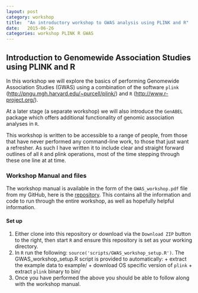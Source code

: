 ```yaml
---
layout: post
category: workshop
title:  "An introductory workshop to GWAS analysis using PLINK and R"
date:   2015-06-26
categories: workshop PLINK R GWAS
---
```


## Introduction to Genomewide Association Studies using PLINK and R

In this workshop we will explore the basics of performing Genomewide Association Studies (GWAS) using a combination of the software `plink` (http://pngu.mgh.harvard.edu/~purcell/plink/) and `R` (http://www.r-project.org/).

At a later stage (a separate workshop) we will also introduce the `GenABEL` package which offers additional functionality of genomic association analyses in `R`.

This workshop is written to be accessible to a range of people, from those that have never performed any command-line work, to those that just want a refresher. As such I have written it to include clear and straight forward outlines of all `R` and plink operations, most of the time stepping through these one line at at time.

### Workshop Manual and files

The workshop manual is available in the form of the `GWAS_workshop.pdf` file from my GitHub, here is the [repository](https://github.com/sirselim/Intro_to_GWAS). This contains all the information and code to run through the entire workshop, as well as hopefully helpful information.

#### Set up

  1. Either clone into this repository or download via the `Download ZIP` button to the right, then start `R` and ensure this repository is set as your working directory.
  2. In `R` run the following: `source('scripts/GWAS_workshop_setup.R')`. The GWAS_workshop_setup.R script is provided to automatically:
    + extract the example data to example/
    + download OS specific version of `plink` 
    + extract `plink` binary to bin/
  3. Once you have performed the above you should be able to follow along with the workshop manual.
